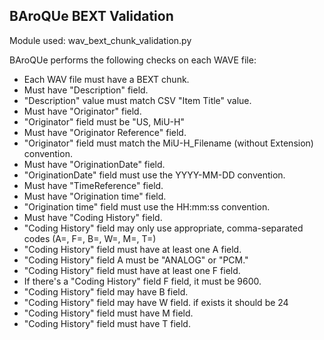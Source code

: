 ## BAroQUe BEXT Validation

Module used: wav_bext_chunk_validation.py

BAroQUe performs the following checks on each WAVE file:

  - Each WAV file must have a BEXT chunk.
  - Must have "Description" field.
  - "Description" value must match CSV "Item Title" value.
  - Must have "Originator" field.
  - "Originator" field must be "US, MiU-H"
  - Must have "Originator Reference" field.
  - "Originator" field must match the MiU-H_Filename (without Extension) convention.
  - Must have "OriginationDate" field.
  - "OriginationDate" field must use the YYYY-MM-DD convention.
  - Must have "TimeReference" field.
  - Must have "Origination time" field.
  - "Origination time" field must use the HH:mm:ss convention.
  - Must have "Coding History" field.
  - "Coding History" field may only use appropriate, comma-separated codes (A=, F=, B=, W=, M=, T=)
  - "Coding History" field must have at least one A field.
  - "Coding History" field A must be "ANALOG" or "PCM."
  - "Coding History" field must have at least one F field.
  - If there's a "Coding History" field F field, it must be 9600.
  - "Coding History" field may have B field.
  - "Coding History" field may have W field. if exists it should be 24
  - "Coding History" field must have M field.
  - "Coding History" field must have T field.
